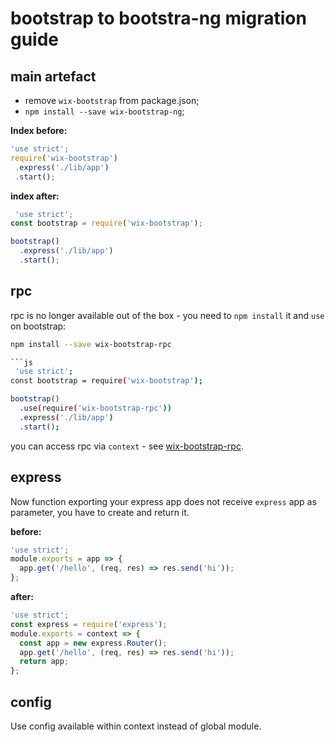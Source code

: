 # bootstrap to bootstra-ng migration guide

## main artefact

 - remove `wix-bootstrap` from package.json;
 - `npm install --save wix-bootstrap-ng`;

 **Index before:**
 ```js
 'use strict';
require('wix-bootstrap')
  .express('./lib/app')
  .start();
 ```

**index after:**
```js
 'use strict';
const bootstrap = require('wix-bootstrap');

bootstrap()
  .express('./lib/app')
  .start();
```

## rpc

rpc is no longer available out of the box - you need to `npm install` it and `use` on bootstrap:

```sh
npm install --save wix-bootstrap-rpc
```

```sh
```js
 'use strict';
const bootstrap = require('wix-bootstrap');

bootstrap()
  .use(require('wix-bootstrap-rpc'))
  .express('./lib/app')
  .start();
```

you can access rpc via `context` - see [wix-bootstrap-rpc](./wix-bootstrap-rpc).

## express

Now function exporting your express app does not receive `express` app as parameter, you have to create and return it. 

**before:**
```js
'use strict';
module.exports = app => {
  app.get('/hello', (req, res) => res.send('hi'));
};
```

**after:**
```js
'use strict';
const express = require('express');
module.exports = context => {
  const app = new express.Router();
  app.get('/hello', (req, res) => res.send('hi'));
  return app;
};
```

## config

Use config available within context instead of global module.

